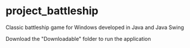 # project_battleship
Classic battleship game for Windows developed in Java and Java Swing

Download the "Downloadable" folder to run the application
